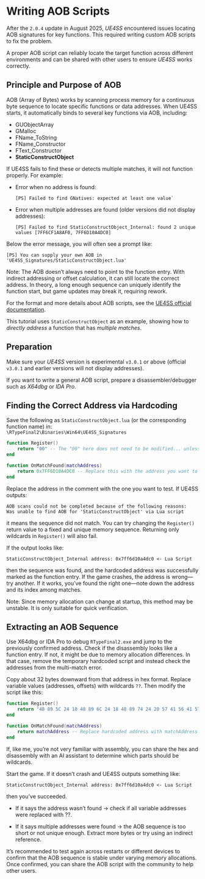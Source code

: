 # Writing AOB Scripts

After the `2.0.4` update in August 2025, *UE4SS* encountered issues locating AOB signatures for key functions. This required writing custom AOB scripts to fix the problem.

A proper AOB script can reliably locate the target function across different environments and can be shared with other users to ensure *UE4SS* works correctly.

## Principle and Purpose of AOB

AOB (Array of Bytes) works by scanning process memory for a continuous byte sequence to locate specific functions or data addresses. When UE4SS starts, it automatically binds to several key functions via AOB, including:

- GUObjectArray  
- GMalloc  
- FName_ToString  
- FName_Constructor  
- FText_Constructor  
- **StaticConstructObject**

If UE4SS fails to find these or detects multiple matches, it will not function properly. For example:

- Error when no address is found:

    ```
    [PS] Failed to find GNatives: expected at least one value`
    ```

- Error when multiple addresses are found (older versions did not display addresses):

    ```
    [PS] Failed to find StaticConstructObject_Internal: found 2 unique values [7FF6CF1A8AF0, 7FF6D10A4DC0]
    ``` 

Below the error message, you will often see a prompt like:

```
[PS] You can supply your own AOB in 'UE4SS_Signatures/StaticConstructObject.lua'
```


Note: The AOB doesn’t always need to point to the function entry. With indirect addressing or offset calculation, it can still locate the correct address. In theory, a long enough sequence can uniquely identify the function start, but game updates may break it, requiring rework.

For the format and more details about AOB scripts, see the [UE4SS official documentation](https://docs.ue4ss.com/guides/fixing-compatibility-problems.html).

This tutorial uses `StaticConstructObject` as an example, showing how to *directly address* a function that has *multiple matches*.

## Preparation

Make sure your *UE4SS* version is experimental `v3.0.1` or above (official `v3.0.1` and earlier versions will not display addresses).

If you want to write a general AOB script, prepare a disassembler/debugger such as *X64dbg* or *IDA Pro*.

## Finding the Correct Address via Hardcoding

Save the following as `StaticConstructObject.lua` (or the corresponding function name) in:  
`\RTypeFinal2\Binaries\Win64\UE4SS_Signatures`

```lua
function Register()
    return "00" -- The "00" here does not need to be modified... unless issues occur
end

function OnMatchFound(matchAddress)
    return 0x7FF6D10A4DC0 -- Replace this with the address you want to test
end
```

Replace the address in the comment with the one you want to test. If UE4SS outputs:

```
AOB scans could not be completed because of the following reasons:
Was unable to find AOB for 'StaticConstructObject' via Lua script
```

it means the sequence did not match. You can try changing the `Register()` return value to a fixed and unique memory sequence. Returning only wildcards in `Register()` will also fail.

If the output looks like:

```
StaticConstructObject_Internal address: 0x7ff6d10a4dc0 <- Lua Script
```

then the sequence was found, and the hardcoded address was successfully marked as the function entry. If the game crashes, the address is wrong—try another. If it works, you’ve found the right one—note down the address and its index among matches.

Note: Since memory allocation can change at startup, this method may be unstable. It is only suitable for quick verification.

## Extracting an AOB Sequence

Use X64dbg or IDA Pro to debug `RTypeFinal2.exe` and jump to the previously confirmed address. Check if the disassembly looks like a function entry. If not, it might be due to memory allocation differences. In that case, remove the temporary hardcoded script and instead check the addresses from the multi-match error.

Copy about 32 bytes downward from that address in hex format. Replace variable values (addresses, offsets) with wildcards `??`. Then modify the script like this:

```lua
function Register()
    return "48 89 5C 24 10 48 89 6C 24 18 48 89 74 24 20 57 41 56 41 57 48 81 EC ?? ?? ?? ?? 48 8B 05 ?? ?? ?? ?? 48 33 C4" -- Replace with your extracted hex sequence
end

function OnMatchFound(matchAddress)
    return matchAddress -- Replace hardcoded address with matchAddress
end
```

If, like me, you’re not very familiar with assembly, you can share the hex and disassembly with an AI assistant to determine which parts should be wildcards.

Start the game. If it doesn’t crash and UE4SS outputs something like:

```
StaticConstructObject_Internal address: 0x7ff6d10a4dc0 <- Lua Script
```

then you’ve succeeded.

- If it says the address wasn’t found → check if all variable addresses were replaced with ??.

- If it says multiple addresses were found → the AOB sequence is too short or not unique enough. Extract more bytes or try using an indirect reference.

It’s recommended to test again across restarts or different devices to confirm that the AOB sequence is stable under varying memory allocations. Once confirmed, you can share the AOB script with the community to help other users.